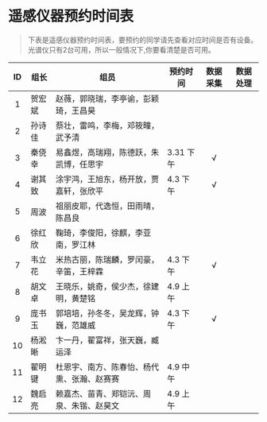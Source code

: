 # 遥感仪器预约时间表
> 下表是遥感仪器预约时间表，要预约的同学请先查看对应时间是否有设备。
> 光谱仪只有2台可用，所以一般情况下,你要看清楚是否可用。

|ID|组长|组员|预约时间|数据采集|数据处理|
|:---:|---|---|---|:---:|---|
|1|贺宏斌|赵薇，郭晓瑞，李亭谕，彭颖琦，王昌昊||||
|2|孙诗佳|蔡壮，雷鸣，李梅，邓筱疃，武予清||||
|3|秦侥幸|易鑫煜，高瑞翔，陈德跃，朱凯博，任思宇|3.31 下午|√||
|4|谢其致|涂宇鸿，王旭东，杨开放，贾嘉轩，张欣平|4.3 下午|√||
|5|周波|祖丽皮耶，代逸恒，田雨晴，陈昌良||||
|6|徐红欣| 鞠琦，李俊阳，徐麒，李亚南，罗江林| |||
|7|韦立花|米热古丽，陈瑞麟，罗闰豪，辛笛，王梓霖|4.3 下午|√||
|8|胡文卓|王晓乐，姚奇，侯少杰，徐建明，黄楚铭|4.9 上午|||
|9|庞书玉| 郭培培，孙冬冬，吴龙辉，钟巍，范雄威 |4.3 下午|√||
|10|杨淞晰|卞一丹，翟富祥，张天巍，臧运泽 ||||
|11|翟明键|杜恩宇、南方、陈春怡、杨代熏、张瀚、赵赛赛 |4.9 中午|||
|12|魏启亮|赖嘉杰、苗青、郑铠沅、周泉、朱锴、赵昊文|4.9 上午|||
